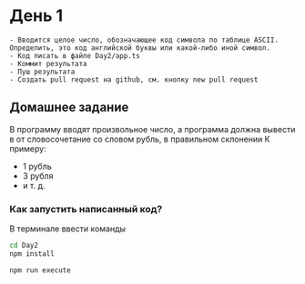 # День 1

    - Вводится целое число, обозначающее код символа по таблице ASCII. Определить, это код английской буквы или какой-либо иной символ.
    - Код писать в файле Day2/app.ts
    - Коммит результата
    - Пуш результата
    - Создать pull request на github, см. кнопку new pull request

## Домашнее задание

В программу вводят произвольное число, а программа должна вывести в от словосочетание со словом рубль, в правильном склонении
К примеру:

- 1 рубль
- 3 рубля
- и т. д.

### Как запустить написанный код?

В терминале ввести команды

```bash
cd Day2
npm install

npm run execute
```